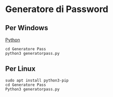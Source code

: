 # Generatore di Password

## Per Windows
[Python](https://www.python.org/downloads/)
```
cd Generatore Pass
python3 generatorpass.py
```
## Per Linux
```
sudo apt install python3-pip
cd Generatore Pass
Python3 generatorpass.py
```
